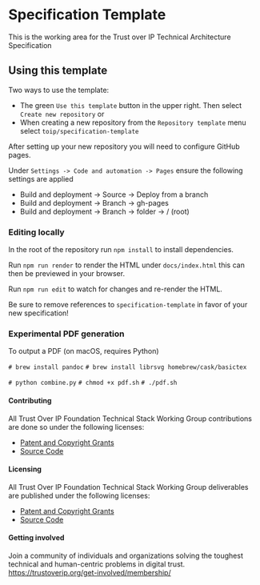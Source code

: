 # Specification Template

This is the working area for the Trust over IP Technical Architecture Specification

## Using this template

Two ways to use the template:
* The green `Use this template` button in the upper right. Then select `Create new repository` or
* When creating a new repository from the `Repository template` menu select `toip/specification-template`

After setting up your new repository you will need to configure GitHub pages.

Under `Settings -> Code and automation -> Pages` ensure the following settings are applied

* Build and deployment -> Source -> Deploy from a branch
* Build and deployment -> Branch -> gh-pages
* Build and deployment -> Branch -> folder -> / (root)

### Editing locally

In the root of the repository run `npm install` to install dependencies.

Run `npm run render` to render the HTML under `docs/index.html` this can then be previewed in your browser.

Run `npm run edit` to watch for changes and re-render the HTML.

Be sure to remove references to `specification-template` in favor of your new specification!

### Experimental PDF generation

To output a PDF (on macOS, requires Python)

`# brew install pandoc`
`# brew install librsvg homebrew/cask/basictex`

`# python combine.py`
`# chmod +x pdf.sh`
`# ./pdf.sh`

#### Contributing

All Trust Over IP Foundation Technical Stack Working Group contributions are done so under the following licenses:

* [Patent and Copyright Grants](CONTRIBUTING.md)
* [Source Code](SOURCE_CODE.md)

#### Licensing

All Trust Over IP Foundation Technical Stack Working Group deliverables are published under the following licenses:

* [Patent and Copyright Grants](LICENSE.md)
* [Source Code](SOURCE_CODE.md)

#### Getting involved

Join a community of individuals and organizations solving the toughest technical and human-centric problems in digital trust. https://trustoverip.org/get-involved/membership/
